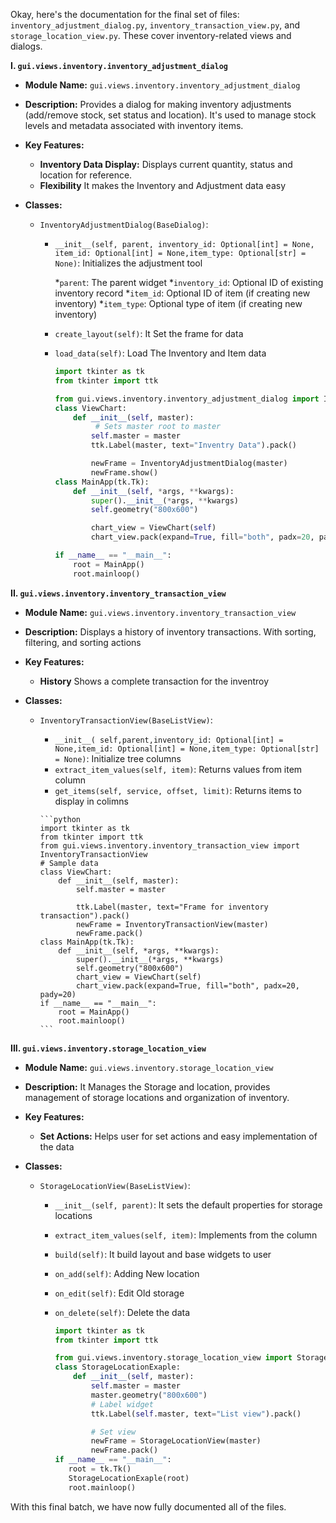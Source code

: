 Okay, here's the documentation for the final set of files: `inventory_adjustment_dialog.py`, `inventory_transaction_view.py`, and `storage_location_view.py`. These cover inventory-related views and dialogs.

**I. `gui.views.inventory.inventory_adjustment_dialog`**

*   **Module Name:** `gui.views.inventory.inventory_adjustment_dialog`
*   **Description:** Provides a dialog for making inventory adjustments (add/remove stock, set status and location). It's used to manage stock levels and metadata associated with inventory items.

*   **Key Features:**

    *   **Inventory Data Display:** Displays current quantity, status and location for reference.
    *   **Flexibility** It makes the Inventory and Adjustment data easy

*   **Classes:**

    *   `InventoryAdjustmentDialog(BaseDialog)`:

        *   `__init__(self, parent, inventory_id: Optional[int] = None, item_id: Optional[int] = None,item_type: Optional[str] = None)`: Initializes the adjustment tool

            *`parent`: The parent widget
            *`inventory_id`: Optional ID of existing inventory record
            *`item_id`: Optional ID of item (if creating new inventory)
            *`item_type`: Optional type of item (if creating new inventory)

        *   `create_layout(self)`: It Set the frame for data
        *   `load_data(self)`: Load The Inventory and Item data

            ```python
            import tkinter as tk
            from tkinter import ttk

            from gui.views.inventory.inventory_adjustment_dialog import InventoryAdjustmentDialog
            class ViewChart:
                def __init__(self, master):
                     # Sets master root to master
                    self.master = master
                    ttk.Label(master, text="Inventry Data").pack()

                    newFrame = InventoryAdjustmentDialog(master)
                    newFrame.show()
            class MainApp(tk.Tk):
                def __init__(self, *args, **kwargs):
                    super().__init__(*args, **kwargs)
                    self.geometry("800x600")

                    chart_view = ViewChart(self)
                    chart_view.pack(expand=True, fill="both", padx=20, pady=20)

            if __name__ == "__main__":
                root = MainApp()
                root.mainloop()
            ```

**II. `gui.views.inventory.inventory_transaction_view`**

*   **Module Name:** `gui.views.inventory.inventory_transaction_view`
*   **Description:** Displays a history of inventory transactions. With sorting, filtering, and sorting actions

*   **Key Features:**
    *   **History** Shows a complete transaction for the inventroy

*   **Classes:**

    *   `InventoryTransactionView(BaseListView)`:
        *   `__init__( self,parent,inventory_id: Optional[int] = None,item_id: Optional[int] = None,item_type: Optional[str] = None)`:  Initialize tree columns
        *   `extract_item_values(self, item)`: Returns values from item column
        *    `get_items(self, service, offset, limit)`: Returns items to display in colimns

            ```python
            import tkinter as tk
            from tkinter import ttk
            from gui.views.inventory.inventory_transaction_view import InventoryTransactionView
            # Sample data
            class ViewChart:
                def __init__(self, master):
                    self.master = master

                    ttk.Label(master, text="Frame for inventory transaction").pack()
                    newFrame = InventoryTransactionView(master)
                    newFrame.pack()
            class MainApp(tk.Tk):
                def __init__(self, *args, **kwargs):
                    super().__init__(*args, **kwargs)
                    self.geometry("800x600")
                    chart_view = ViewChart(self)
                    chart_view.pack(expand=True, fill="both", padx=20, pady=20)
            if __name__ == "__main__":
                root = MainApp()
                root.mainloop()
            ```

**III. `gui.views.inventory.storage_location_view`**

*   **Module Name:** `gui.views.inventory.storage_location_view`
*   **Description:** It Manages the Storage and location, provides management of storage locations and organization of inventory.

*   **Key Features:**
    *   **Set Actions:** Helps user for set actions and easy implementation of the data

*   **Classes:**

    *   `StorageLocationView(BaseListView)`:
        * `__init__(self, parent)`: It sets the default properties for storage locations
        *    `extract_item_values(self, item)`: Implements from the column
        *   `build(self)`: It build layout and base widgets to user
        *   `on_add(self)`:  Adding New location
        *   `on_edit(self)`: Edit Old storage
        *   `on_delete(self)`: Delete the data

            ```python
            import tkinter as tk
            from tkinter import ttk

            from gui.views.inventory.storage_location_view import StorageLocationView
            class StorageLocationExaple:
                def __init__(self, master):
                    self.master = master
                    master.geometry("800x600")
                    # Label widget
                    ttk.Label(self.master, text="List view").pack()

                    # Set view
                    newFrame = StorageLocationView(master)
                    newFrame.pack()
            if __name__ == "__main__":
               root = tk.Tk()
               StorageLocationExaple(root)
               root.mainloop()
            ```

With this final batch, we have now fully documented all of the files.
